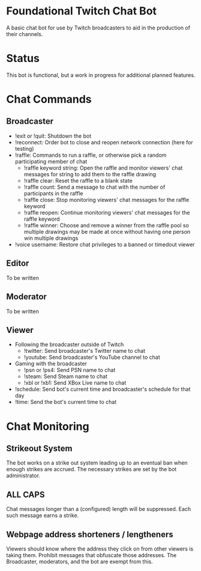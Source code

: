 Foundational Twitch Chat Bot
======

A basic chat bot for use by Twitch broadcasters to aid in the production of their channels.

# Status
This bot is functional, but a work in progress for additional planned features.

# Chat Commands
## Broadcaster
* !exit or !quit: Shutdown the bot
* !reconnect: Order bot to close and reopen network connection (here for testing)
* !raffle: Commands to run a raffle, or otherwise pick a random participating member of chat
	* !raffle keyword string: Open the raffle and monitor viewers' chat messages for string to add them to the raffle drawing
	* !raffle clear: Reset the raffle to a blank state
	* !raffle count: Send a message to chat with the number of participants in the raffle
	* !raffle close: Stop monitoring viewers' chat messages for the raffle keyword
	* !raffle reopen: Continue monitoring viewers' chat messages for the raffle keyword
	* !raffle winner: Choose and remove a winner from the raffle pool so multiple drawings may be made at once without having one person win multiple drawings
* !voice username: Restore chat privileges to a banned or timedout viewer
## Editor
To be written
## Moderator
To be written
## Viewer
* Following the broadcaster outside of Twitch
	* !twitter: Send broadcaster's Twitter name to chat
	* !youtube: Send broadcaster's YouTube channel to chat
* Gaming with the broadcaster
	* !psn or !ps4: Send PSN name to chat
	* !steam: Send Steam name to chat
	* !xbl or !xb1: Send XBox Live name to chat
* !schedule: Send bot's current time and broadcaster's schedule for that day
* !time: Send the bot's current time to chat
# Chat Monitoring
## Strikeout System
The bot works on a strike out system leading up to an eventual ban when enough strikes are accrued. The necessary strikes are set by the bot administrator.
## ALL CAPS
Chat messages longer than a (configured) length will be suppressed. Each such message earns a strike.
## Webpage address shorteners / lengtheners
Viewers should know where the address they click on from other viewers is taking them. Prohibit messages that obfuscate those addresses. The Broadcaster, moderators, and the bot are exempt from this.
